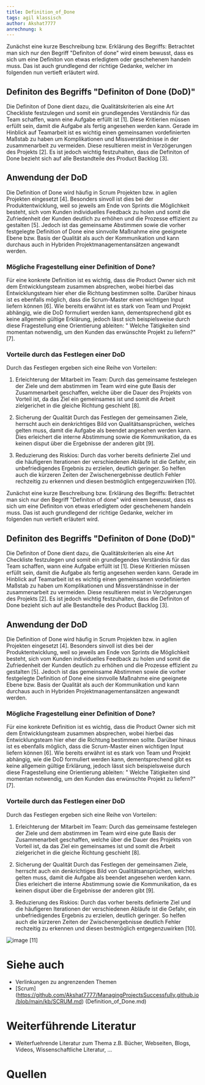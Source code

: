 ```yaml
---
title: Definition_of_Done
tags: agil klassisch
author: Akshat7777
anrechnung: k 
---
```


Zunächst eine kurze Beschreibung bzw. Erklärung des Begriffs: 
Betrachtet man sich nur den Begriff "Definiton of done" wird einem bewusst, dass es sich um eine Definiton von etwas erledigtem oder geschehenem handeln muss. Das ist auch grundlegend der richtige Gedanke, welcher im folgenden nun vertieft erläutert wird.

## Definiton des Begriffs "Definiton of Done (DoD)"
Die Definiton of Done dient dazu, die Qualitätskriterien als eine Art Checkliste festzulegen und somit ein grundlegendes Verständnis für das Team schaffen, wann eine Aufgabe erfüllt ist [1]. Diese Kritierien müssen erfüllt sein, damit die Aufgabe als fertig angesehen werden kann. Gerade im Hinblick auf Teamarbeit ist es wichtig einen gemeinsamen vordefinierten Maßstab zu haben um Komplikationen und Missverständnisse in der zusammenarbeit zu vermeiden. Diese resultieren meist in Verzögerungen des Projekts [2]. 
Es ist jedoch wichtig festzuhalten, dass die Definiton of Done bezieht sich auf alle Bestandteile des Product Backlog [3].

## Anwendung der DoD
Die Definition of Done wird häufig in Scrum Projekten bzw. in agilen Projekten eingesetzt [4]. Besonders sinvoll ist dies bei der Produktentwicklung, weil so jeweils am Ende von Sprints die Möglichkeit besteht, sich vom Kunden individuelles Feedback zu holen und somit die Zufriedenheit der Kunden deutlich zu erhöhen und die Prozesse effizient zu gestalten [5]. 
Jedoch ist das gemeinsame Abstimmen sowie die vorher festgelegte Definition of Done eine sinnvolle Maßnahme eine geeignete Ebene bzw. Basis der Qualität als auch der Kommunikation und kann durchaus auch in Hybriden Projektmanagementansätzen angewandt werden.

### Mögliche Fragestellung einer Definition of Done? 

Für eine konkrete Definition ist es wichtig, dass die Product Owner sich mit dem Entwicklungsteam zusammen absprechen, wobei hierbei das Entwicklungsteam hier eher die Richtung bestimmen sollte. Darüber hinaus ist es ebenfalls möglich, dass die Scrum-Master einen wichtigen Input liefern können [6]. 
Wie bereits erwähnt ist es stark von Team und Projekt abhängig, wie die DoD formuliert werden kann, dementsprechend gibt es keine allgemein gültige Erklärung, jedoch lässt sich beispielsweise durch diese Fragestellung eine Orientierung ableiten: 
" Welche Tätigkeiten sind momentan notwendig, um den Kunden das erwünschte Projekt zu liefern?" [7]. 

### Vorteile durch das Festlegen einer DoD

Durch das Festlegen ergeben sich eine Reihe von Vorteilen: 

1. Erleichterung der Mitarbeit im Team: 
Durch das gemeinsame festelegen der Ziele und dem abstimmen im Team wird eine gute Basis der Zusammenarbeit geschaffen, welche über die Dauer des Projekts von Vorteil ist, da das Ziel ein gemeinsames ist und somit die Arbeit zielgerichet in die gleiche Richtung geschieht [8].

2. Sicherung der Qualität
Durch das Festlegen der gemeinsamen Ziele, herrscht auch ein denkrichtiges Bild von Qualitätsansprüchen, welches gelten muss, damit die Aufgabe als beendet angesehen werden kann. Dies erleichert die interne Abstimmung sowie die Kommunikation, da es keinen disput über die Ergebnisse der anderen gibt [9]. 

3. Reduzierung des Riskios:
Durch das vorher bereits definierte Ziel und die häufigeren Iterationen der verschiedenen Abläufe ist die Gefahr, ein unbefriedigendes Ergebnis zu erzielen, deutlich geringer. So helfen auch die kürzeren Zeiten der Zwischenergebnisse deutlich Fehler rechzeitig zu erkennen und diesen bestmöglich entgegenzuwirken [10].


Zunächst eine kurze Beschreibung bzw. Erklärung des Begriffs: 
Betrachtet man sich nur den Begriff "Definiton of done" wird einem bewusst, dass es sich um eine Definiton von etwas erledigtem oder geschehenem handeln muss. Das ist auch grundlegend der richtige Gedanke, welcher im folgenden nun vertieft erläutert wird.

## Definiton des Begriffs "Definiton of Done (DoD)"
Die Definiton of Done dient dazu, die Qualitätskriterien als eine Art Checkliste festzulegen und somit ein grundlegendes Verständnis für das Team schaffen, wann eine Aufgabe erfüllt ist [1]. Diese Kritierien müssen erfüllt sein, damit die Aufgabe als fertig angesehen werden kann. Gerade im Hinblick auf Teamarbeit ist es wichtig einen gemeinsamen vordefinierten Maßstab zu haben um Komplikationen und Missverständnisse in der zusammenarbeit zu vermeiden. Diese resultieren meist in Verzögerungen des Projekts [2]. 
Es ist jedoch wichtig festzuhalten, dass die Definiton of Done bezieht sich auf alle Bestandteile des Product Backlog [3].

## Anwendung der DoD
Die Definition of Done wird häufig in Scrum Projekten bzw. in agilen Projekten eingesetzt [4]. Besonders sinvoll ist dies bei der Produktentwicklung, weil so jeweils am Ende von Sprints die Möglichkeit besteht, sich vom Kunden individuelles Feedback zu holen und somit die Zufriedenheit der Kunden deutlich zu erhöhen und die Prozesse effizient zu gestalten [5]. 
Jedoch ist das gemeinsame Abstimmen sowie die vorher festgelegte Definition of Done eine sinnvolle Maßnahme eine geeignete Ebene bzw. Basis der Qualität als auch der Kommunikation und kann durchaus auch in Hybriden Projektmanagementansätzen angewandt werden.

### Mögliche Fragestellung einer Definition of Done? 

Für eine konkrete Definition ist es wichtig, dass die Product Owner sich mit dem Entwicklungsteam zusammen absprechen, wobei hierbei das Entwicklungsteam hier eher die Richtung bestimmen sollte. Darüber hinaus ist es ebenfalls möglich, dass die Scrum-Master einen wichtigen Input liefern können [6]. 
Wie bereits erwähnt ist es stark von Team und Projekt abhängig, wie die DoD formuliert werden kann, dementsprechend gibt es keine allgemein gültige Erklärung, jedoch lässt sich beispielsweise durch diese Fragestellung eine Orientierung ableiten: 
" Welche Tätigkeiten sind momentan notwendig, um den Kunden das erwünschte Projekt zu liefern?" [7]. 

### Vorteile durch das Festlegen einer DoD

Durch das Festlegen ergeben sich eine Reihe von Vorteilen: 

1. Erleichterung der Mitarbeit im Team: 
Durch das gemeinsame festelegen der Ziele und dem abstimmen im Team wird eine gute Basis der Zusammenarbeit geschaffen, welche über die Dauer des Projekts von Vorteil ist, da das Ziel ein gemeinsames ist und somit die Arbeit zielgerichet in die gleiche Richtung geschieht [8].

2. Sicherung der Qualität
Durch das Festlegen der gemeinsamen Ziele, herrscht auch ein denkrichtiges Bild von Qualitätsansprüchen, welches gelten muss, damit die Aufgabe als beendet angesehen werden kann. Dies erleichert die interne Abstimmung sowie die Kommunikation, da es keinen disput über die Ergebnisse der anderen gibt [9]. 

3. Reduzierung des Riskios:
Durch das vorher bereits definierte Ziel und die häufigeren Iterationen der verschiedenen Abläufe ist die Gefahr, ein unbefriedigendes Ergebnis zu erzielen, deutlich geringer. So helfen auch die kürzeren Zeiten der Zwischenergebnisse deutlich Fehler rechzeitig zu erkennen und diesen bestmöglich entgegenzuwirken [10].



![image](https://user-images.githubusercontent.com/92781625/142936196-01f9509c-5037-4c5c-a4fe-dcd23800d661.png) [11]











            

# Siehe auch

* Verlinkungen zu angrenzenden Themen
* [Scrum] (https://github.com/Akshat7777/ManagingProjectsSuccessfully.github.io/blob/main/kb/SCRUM.md) (Definition_of_Done.md)

# Weiterführende Literatur

* Weiterfuehrende Literatur zum Thema z.B. Bücher, Webseiten, Blogs, Videos, Wissenschaftliche Literatur, ...

# Quellen

[^1]:  [DIE DEFINITION OF DONE IN SCRUM] (https://www.online-projektmanagement.info/agiles-projektmanagement-scrum-methode/scrum-artfakte/definition-of-done/) 
[^2]:  [The Definition of Done Wann ist ein Projekt wirklich „fertig“?] (https://nativdigital.com/definition-of-done/) 
[^3]:  [The Definition of Done Wann ist ein Projekt wirklich „fertig“?] (https://nativdigital.com/definition-of-done/)
[^4]:  [The Definition of Done Wann ist ein Projekt wirklich „fertig“?] (https://nativdigital.com/definition-of-done/)
[^5]:  [Definition of Done – so geht es!] (https://scrum.wertikalwerk.com/guide/definition-of-done/)
[^6]:  [Definition of Done – so geht es!] (https://scrum.wertikalwerk.com/guide/definition-of-done/)
[^7]:  [The Definition of Done Wann ist ein Projekt wirklich „fertig“?] (https://nativdigital.com/definition-of-done/)
[^8]:  [The Definition of Done Wann ist ein Projekt wirklich „fertig“?] (https://nativdigital.com/definition-of-done/)
[^9]:  [Definition of Done – so geht es!] (https://scrum.wertikalwerk.com/guide/definition-of-done/)
[^10]:  [Definition of Done – so geht es!] (https://scrum.wertikalwerk.com/guide/definition-of-done/)
[^11]:  [Was ist die "Definition of Done" (DoD] (https://user-images.githubusercontent.com/92781625/142936196-01f9509c-5037-4c5c-a4fe-dcd23800d661.png)
